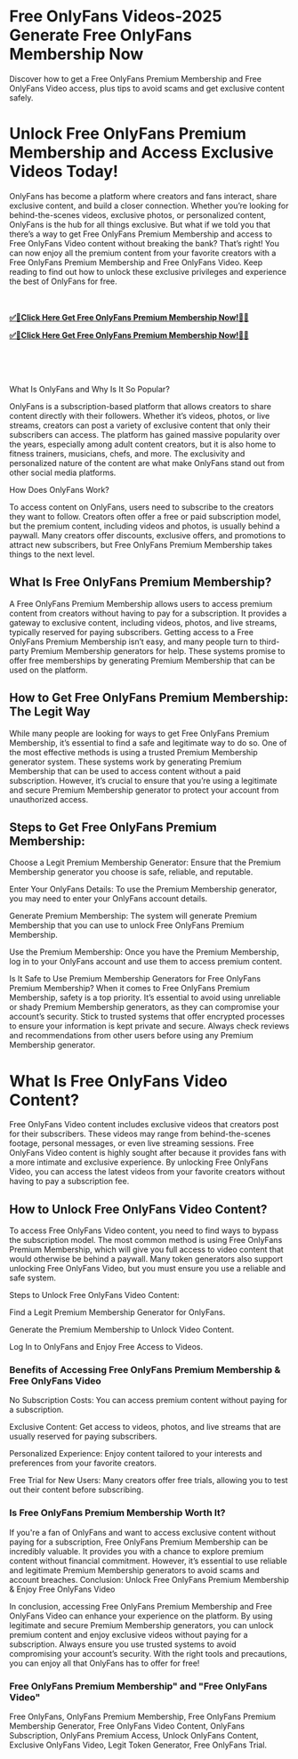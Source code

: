 # Free OnlyFans Videos-2025 Generate Free OnlyFans Membership Now
Discover how to get a Free OnlyFans Premium Membership and Free OnlyFans Video access, plus tips to avoid scams and get exclusive content safely.

<h1>Unlock Free OnlyFans Premium Membership and Access Exclusive Videos Today!</h1>

OnlyFans has become a platform where creators and fans interact, share exclusive content, and build a closer connection. Whether you’re looking for behind-the-scenes videos, exclusive photos, or personalized content, OnlyFans is the hub for all things exclusive. But what if we told you that there’s a way to get Free OnlyFans Premium Membership and access to Free OnlyFans Video content without breaking the bank? That’s right! You can now enjoy all the premium content from your favorite creators with a Free OnlyFans Premium Membership and Free OnlyFans Video. Keep reading to find out how to unlock these exclusive privileges and experience the best of OnlyFans for free.
<br><br> <br>

<b>**[✅🎯Click Here Get Free OnlyFans Premium Membership Now!🎯✅](https://searchoptima.org/free-onlyfans-membership)**</b>

<b>**[✅🎯Click Here Get Free OnlyFans Premium Membership Now!🎯✅](https://searchoptima.org/free-onlyfans-membership)**</b>

<br><br> <br>


What Is OnlyFans and Why Is It So Popular?

OnlyFans is a subscription-based platform that allows creators to share content directly with their followers. Whether it’s videos, photos, or live streams, creators can post a variety of exclusive content that only their subscribers can access. The platform has gained massive popularity over the years, especially among adult content creators, but it is also home to fitness trainers, musicians, chefs, and more. The exclusivity and personalized nature of the content are what make OnlyFans stand out from other social media platforms.

How Does OnlyFans Work?

To access content on OnlyFans, users need to subscribe to the creators they want to follow. Creators often offer a free or paid subscription model, but the premium content, including videos and photos, is usually behind a paywall. Many creators offer discounts, exclusive offers, and promotions to attract new subscribers, but Free OnlyFans Premium Membership takes things to the next level.

<h2>What Is Free OnlyFans Premium Membership?</h2>

A Free OnlyFans Premium Membership allows users to access premium content from creators without having to pay for a subscription. It provides a gateway to exclusive content, including videos, photos, and live streams, typically reserved for paying subscribers. Getting access to a Free OnlyFans Premium Membership isn’t easy, and many people turn to third-party Premium Membership generators for help. These systems promise to offer free memberships by generating Premium Membership that can be used on the platform.

<h2>How to Get Free OnlyFans Premium Membership: The Legit Way</h2>
While many people are looking for ways to get Free OnlyFans Premium Membership, it’s essential to find a safe and legitimate way to do so. One of the most effective methods is using a trusted Premium Membership generator system. These systems work by generating Premium Membership that can be used to access content without a paid subscription. However, it’s crucial to ensure that you’re using a legitimate and secure Premium Membership generator to protect your account from unauthorized access.

<h2>Steps to Get Free OnlyFans Premium Membership:</h2>
Choose a Legit Premium Membership Generator: Ensure that the Premium Membership generator you choose is safe, reliable, and reputable.

Enter Your OnlyFans Details: To use the Premium Membership generator, you may need to enter your OnlyFans account details.

Generate Premium Membership: The system will generate Premium Membership that you can use to unlock Free OnlyFans Premium Membership.

Use the Premium Membership: Once you have the Premium Membership, log in to your OnlyFans account and use them to access premium content.

Is It Safe to Use Premium Membership Generators for Free OnlyFans Premium Membership?
When it comes to Free OnlyFans Premium Membership, safety is a top priority. It’s essential to avoid using unreliable or shady Premium Membership generators, as they can compromise your account’s security. Stick to trusted systems that offer encrypted processes to ensure your information is kept private and secure. Always check reviews and recommendations from other users before using any Premium Membership generator.

<h1>What Is Free OnlyFans Video Content?</h1>

Free OnlyFans Video content includes exclusive videos that creators post for their subscribers. These videos may range from behind-the-scenes footage, personal messages, or even live streaming sessions. Free OnlyFans Video content is highly sought after because it provides fans with a more intimate and exclusive experience. By unlocking Free OnlyFans Video, you can access the latest videos from your favorite creators without having to pay a subscription fee.

<h2>How to Unlock Free OnlyFans Video Content?</h2>

To access Free OnlyFans Video content, you need to find ways to bypass the subscription model. The most common method is using Free OnlyFans Premium Membership, which will give you full access to video content that would otherwise be behind a paywall. Many token generators also support unlocking Free OnlyFans Video, but you must ensure you use a reliable and safe system.

Steps to Unlock Free OnlyFans Video Content:

Find a Legit Premium Membership Generator for OnlyFans.

Generate the Premium Membership to Unlock Video Content.

Log In to OnlyFans and Enjoy Free Access to Videos.

<h3>Benefits of Accessing Free OnlyFans Premium Membership & Free OnlyFans Video</h3>

No Subscription Costs: You can access premium content without paying for a subscription.

Exclusive Content: Get access to videos, photos, and live streams that are usually reserved for paying subscribers.

Personalized Experience: Enjoy content tailored to your interests and preferences from your favorite creators.

Free Trial for New Users: Many creators offer free trials, allowing you to test out their content before subscribing.

<h3>Is Free OnlyFans Premium Membership Worth It?</h3>

If you're a fan of OnlyFans and want to access exclusive content without paying for a subscription, Free OnlyFans Premium Membership can be incredibly valuable. It provides you with a chance to explore premium content without financial commitment. However, it’s essential to use reliable and legitimate Premium Membership generators to avoid scams and account breaches.
Conclusion: Unlock Free OnlyFans Premium Membership & Enjoy Free OnlyFans Video

In conclusion, accessing Free OnlyFans Premium Membership and Free OnlyFans Video can enhance your experience on the platform. By using legitimate and secure Premium Membership generators, you can unlock premium content and enjoy exclusive videos without paying for a subscription. Always ensure you use trusted systems to avoid compromising your account’s security. With the right tools and precautions, you can enjoy all that OnlyFans has to offer for free!

<h3>Free OnlyFans Premium Membership" and "Free OnlyFans Video"</h3>
Free OnlyFans, OnlyFans Premium Membership, Free OnlyFans Premium Membership Generator, Free OnlyFans Video Content, OnlyFans Subscription, OnlyFans Premium Access, Unlock OnlyFans Content, Exclusive OnlyFans Video, Legit Token Generator, Free OnlyFans Trial.

